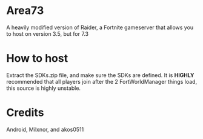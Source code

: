 # Area73
A heavily modified version of Raider, a Fortnite gameserver that allows you to host on version 3.5, but for 7.3

# How to host
Extract the SDKs.zip file, and make sure the SDKs are defined.
It is **HIGHLY** recommended that all players join after the 2 FortWorldManager things load, this source is highly unstable.

# Credits
Android, Milxnor, and akos0511
